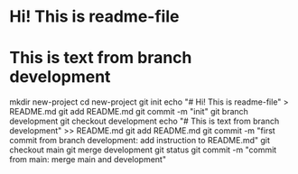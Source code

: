 # Hi! This is readme-file
# This is text from branch development
mkdir new-project
cd new-project
git init
echo "# Hi! This is readme-file" > README.md
git add README.md
git commit -m "init"
git branch development
git checkout development
echo "# This is text from branch development" >> README.md
git add README.md
git commit -m "first commit from branch development: add instruction to README.md"
git checkout main
git merge development
git status
git commit -m "commit from main: merge main and development"
